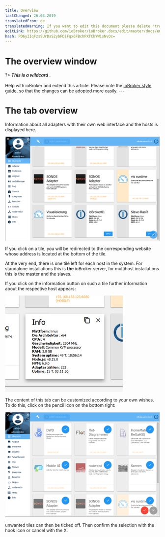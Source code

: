 ```yaml
---
title: Overview
lastChanged: 26.03.2019
translatedFrom: de
translatedWarning: If you want to edit this document please delete "translatedFrom" field, elsewise this document will be translated automatically again
editLink: https://github.com/ioBroker/ioBroker.docs/edit/master/docs/en/admin/overview.md
hash: PD6yIIqFzsSUrDaS2ybFDiFqx6FBchPXTCkYWisNvOc=
---
```

# The overview window
?> ***This is a wildcard*** . <br><br> Help with ioBroker and extend this article. Please note the [ioBroker style guide](community/styleguidedoc), so that the changes can be adopted more easily. ---

# The tab overview
Information about all adapters with their own web interface and the hosts is displayed here.

![The tab overview](../../de/admin/media/ADMIN_Uebersicht.png)

If you click on a tile, you will be redirected to the corresponding website whose address is located at the bottom of the tile.

At the very end, there is one tile left for each host in the system. For standalone installations this is **the** ioBroker server, for multihost installations this is the master and the slaves.

If you click on the information button on such a tile further information about the respective host appears:

![The tab overview](../../de/admin/media/ADMIN_Uebersicht_host.png)

The content of this tab can be customized according to your own wishes. To do this, click on the pencil icon on the bottom right:

![The tab overview](../../de/admin/media/ADMIN_Uebersicht_edit.png)

unwanted tiles can then be ticked off. Then confirm the selection with the hook icon or cancel with the X.